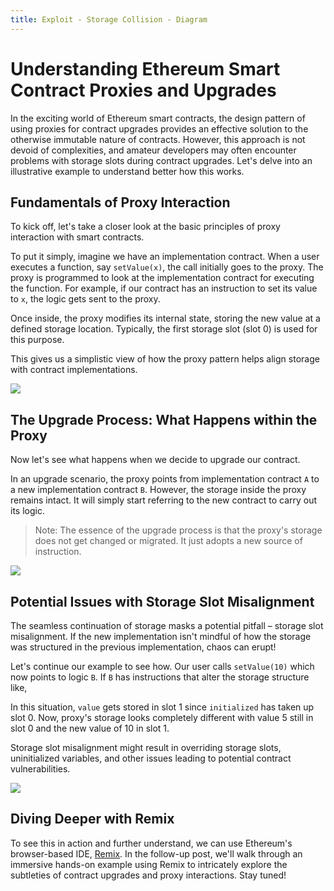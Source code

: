 ```yaml
---
title: Exploit - Storage Collision - Diagram
---
```


# Understanding Ethereum Smart Contract Proxies and Upgrades

In the exciting world of Ethereum smart contracts, the design pattern of using proxies for contract upgrades provides an effective solution to the otherwise immutable nature of contracts. However, this approach is not devoid of complexities, and amateur developers may often encounter problems with storage slots during contract upgrades. Let's delve into an illustrative example to understand better how this works.

## Fundamentals of Proxy Interaction

To kick off, let's take a closer look at the basic principles of proxy interaction with smart contracts.

To put it simply, imagine we have an implementation contract. When a user executes a function, say `setValue(x)`, the call initially goes to the proxy. The proxy is programmed to look at the implementation contract for executing the function. For example, if our contract has an instruction to set its value to `x`, the logic gets sent to the proxy.

Once inside, the proxy modifies its internal state, storing the new value at a defined storage location. Typically, the first storage slot (slot 0) is used for this purpose.

This gives us a simplistic view of how the proxy pattern helps align storage with contract implementations.

![](https://cdn.videotap.com/WUQkx9srA6tjA8Yo5lRL-42.36.png)

## The Upgrade Process: What Happens within the Proxy

Now let's see what happens when we decide to upgrade our contract.

In an upgrade scenario, the proxy points from implementation contract `A` to a new implementation contract `B`. However, the storage inside the proxy remains intact. It will simply start referring to the new contract to carry out its logic.

> Note: The essence of the upgrade process is that the proxy's storage does not get changed or migrated. It just adopts a new source of instruction.

![](https://cdn.videotap.com/gKwLO8tKUQsQFgdhAmZB-72.62.png)

## Potential Issues with Storage Slot Misalignment

The seamless continuation of storage masks a potential pitfall – storage slot misalignment. If the new implementation isn't mindful of how the storage was structured in the previous implementation, chaos can erupt!

Let's continue our example to see how. Our user calls `setValue(10)` which now points to logic `B`. If `B` has instructions that alter the storage structure like,

In this situation, `value` gets stored in slot 1 since `initialized` has taken up slot 0. Now, proxy's storage looks completely different with value 5 still in slot 0 and the new value of 10 in slot 1.

Storage slot misalignment might result in overriding storage slots, uninitialized variables, and other issues leading to potential contract vulnerabilities.

![](https://cdn.videotap.com/nvkgWHqUU232F6YtZgQD-111.95.png)

## Diving Deeper with Remix

To see this in action and further understand, we can use Ethereum's browser-based IDE, [Remix](https://remix.ethereum.org/). In the follow-up post, we'll walk through an immersive hands-on example using Remix to intricately explore the subtleties of contract upgrades and proxy interactions. Stay tuned!
